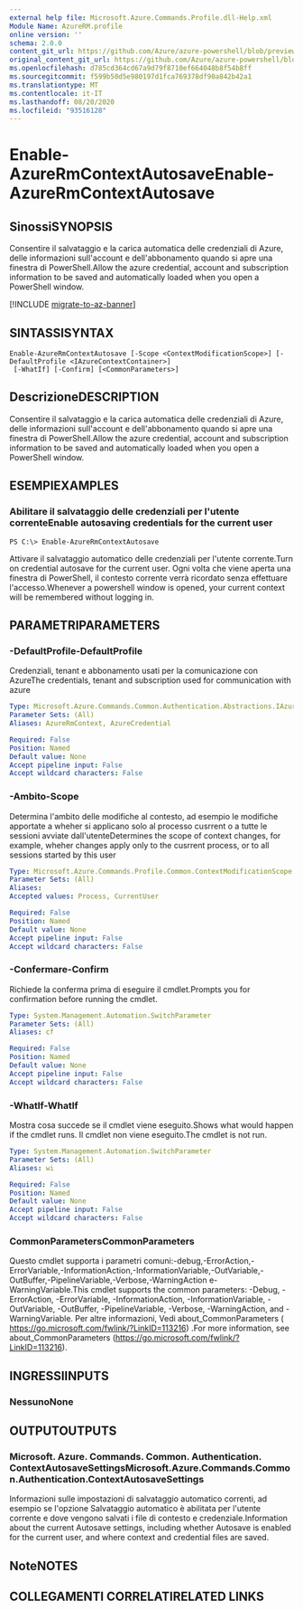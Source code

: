 ```yaml
---
external help file: Microsoft.Azure.Commands.Profile.dll-Help.xml
Module Name: AzureRM.profile
online version: ''
schema: 2.0.0
content_git_url: https://github.com/Azure/azure-powershell/blob/preview/src/ResourceManager/Profile/Commands.Profile/help/Enable-AzureRmContextAutosave.md
original_content_git_url: https://github.com/Azure/azure-powershell/blob/preview/src/ResourceManager/Profile/Commands.Profile/help/Enable-AzureRmContextAutosave.md
ms.openlocfilehash: d785cd364cd67a9d79f8710ef664048b8f54b8ff
ms.sourcegitcommit: f599b50d5e980197d1fca769378df90a842b42a1
ms.translationtype: MT
ms.contentlocale: it-IT
ms.lasthandoff: 08/20/2020
ms.locfileid: "93516128"
---
```

# <span data-ttu-id="eb340-101">Enable-AzureRmContextAutosave</span><span class="sxs-lookup"><span data-stu-id="eb340-101">Enable-AzureRmContextAutosave</span></span>

## <span data-ttu-id="eb340-102">Sinossi</span><span class="sxs-lookup"><span data-stu-id="eb340-102">SYNOPSIS</span></span>
<span data-ttu-id="eb340-103">Consentire il salvataggio e la carica automatica delle credenziali di Azure, delle informazioni sull'account e dell'abbonamento quando si apre una finestra di PowerShell.</span><span class="sxs-lookup"><span data-stu-id="eb340-103">Allow the azure credential, account and subscription information to be saved and automatically loaded when you open a PowerShell window.</span></span> 

[!INCLUDE [migrate-to-az-banner](../../includes/migrate-to-az-banner.md)]

## <span data-ttu-id="eb340-104">SINTASSI</span><span class="sxs-lookup"><span data-stu-id="eb340-104">SYNTAX</span></span>

```
Enable-AzureRmContextAutosave [-Scope <ContextModificationScope>] [-DefaultProfile <IAzureContextContainer>]
 [-WhatIf] [-Confirm] [<CommonParameters>]
```

## <span data-ttu-id="eb340-105">Descrizione</span><span class="sxs-lookup"><span data-stu-id="eb340-105">DESCRIPTION</span></span>
<span data-ttu-id="eb340-106">Consentire il salvataggio e la carica automatica delle credenziali di Azure, delle informazioni sull'account e dell'abbonamento quando si apre una finestra di PowerShell.</span><span class="sxs-lookup"><span data-stu-id="eb340-106">Allow the azure credential, account and subscription information to be saved and automatically loaded when you open a PowerShell window.</span></span> 

## <span data-ttu-id="eb340-107">ESEMPI</span><span class="sxs-lookup"><span data-stu-id="eb340-107">EXAMPLES</span></span>

### <span data-ttu-id="eb340-108">Abilitare il salvataggio delle credenziali per l'utente corrente</span><span class="sxs-lookup"><span data-stu-id="eb340-108">Enable autosaving credentials for the current user</span></span>
```
PS C:\> Enable-AzureRmContextAutosave
```

<span data-ttu-id="eb340-109">Attivare il salvataggio automatico delle credenziali per l'utente corrente.</span><span class="sxs-lookup"><span data-stu-id="eb340-109">Turn on credential autosave for the current user.</span></span>  <span data-ttu-id="eb340-110">Ogni volta che viene aperta una finestra di PowerShell, il contesto corrente verrà ricordato senza effettuare l'accesso.</span><span class="sxs-lookup"><span data-stu-id="eb340-110">Whenever a powershell window is opened, your current context will be remembered without logging in.</span></span>

## <span data-ttu-id="eb340-111">PARAMETRI</span><span class="sxs-lookup"><span data-stu-id="eb340-111">PARAMETERS</span></span>

### <span data-ttu-id="eb340-112">-DefaultProfile</span><span class="sxs-lookup"><span data-stu-id="eb340-112">-DefaultProfile</span></span>
<span data-ttu-id="eb340-113">Credenziali, tenant e abbonamento usati per la comunicazione con Azure</span><span class="sxs-lookup"><span data-stu-id="eb340-113">The credentials, tenant and subscription used for communication with azure</span></span>

```yaml
Type: Microsoft.Azure.Commands.Common.Authentication.Abstractions.IAzureContextContainer
Parameter Sets: (All)
Aliases: AzureRmContext, AzureCredential

Required: False
Position: Named
Default value: None
Accept pipeline input: False
Accept wildcard characters: False
```

### <span data-ttu-id="eb340-114">-Ambito</span><span class="sxs-lookup"><span data-stu-id="eb340-114">-Scope</span></span>
<span data-ttu-id="eb340-115">Determina l'ambito delle modifiche al contesto, ad esempio le modifiche apportate a wheher si applicano solo al processo cusrrent o a tutte le sessioni avviate dall'utente</span><span class="sxs-lookup"><span data-stu-id="eb340-115">Determines the scope of context changes, for example, wheher changes apply only to the cusrrent process, or to all sessions started by this user</span></span>

```yaml
Type: Microsoft.Azure.Commands.Profile.Common.ContextModificationScope
Parameter Sets: (All)
Aliases: 
Accepted values: Process, CurrentUser

Required: False
Position: Named
Default value: None
Accept pipeline input: False
Accept wildcard characters: False
```

### <span data-ttu-id="eb340-116">-Confermare</span><span class="sxs-lookup"><span data-stu-id="eb340-116">-Confirm</span></span>
<span data-ttu-id="eb340-117">Richiede la conferma prima di eseguire il cmdlet.</span><span class="sxs-lookup"><span data-stu-id="eb340-117">Prompts you for confirmation before running the cmdlet.</span></span>

```yaml
Type: System.Management.Automation.SwitchParameter
Parameter Sets: (All)
Aliases: cf

Required: False
Position: Named
Default value: None
Accept pipeline input: False
Accept wildcard characters: False
```

### <span data-ttu-id="eb340-118">-WhatIf</span><span class="sxs-lookup"><span data-stu-id="eb340-118">-WhatIf</span></span>
<span data-ttu-id="eb340-119">Mostra cosa succede se il cmdlet viene eseguito.</span><span class="sxs-lookup"><span data-stu-id="eb340-119">Shows what would happen if the cmdlet runs.</span></span>
<span data-ttu-id="eb340-120">Il cmdlet non viene eseguito.</span><span class="sxs-lookup"><span data-stu-id="eb340-120">The cmdlet is not run.</span></span>

```yaml
Type: System.Management.Automation.SwitchParameter
Parameter Sets: (All)
Aliases: wi

Required: False
Position: Named
Default value: None
Accept pipeline input: False
Accept wildcard characters: False
```

### <span data-ttu-id="eb340-121">CommonParameters</span><span class="sxs-lookup"><span data-stu-id="eb340-121">CommonParameters</span></span>
<span data-ttu-id="eb340-122">Questo cmdlet supporta i parametri comuni:-debug,-ErrorAction,-ErrorVariable,-InformationAction,-InformationVariable,-OutVariable,-OutBuffer,-PipelineVariable,-Verbose,-WarningAction e-WarningVariable.</span><span class="sxs-lookup"><span data-stu-id="eb340-122">This cmdlet supports the common parameters: -Debug, -ErrorAction, -ErrorVariable, -InformationAction, -InformationVariable, -OutVariable, -OutBuffer, -PipelineVariable, -Verbose, -WarningAction, and -WarningVariable.</span></span> <span data-ttu-id="eb340-123">Per altre informazioni, Vedi about_CommonParameters ( https://go.microsoft.com/fwlink/?LinkID=113216) .</span><span class="sxs-lookup"><span data-stu-id="eb340-123">For more information, see about_CommonParameters (https://go.microsoft.com/fwlink/?LinkID=113216).</span></span>

## <span data-ttu-id="eb340-124">INGRESSI</span><span class="sxs-lookup"><span data-stu-id="eb340-124">INPUTS</span></span>

### <span data-ttu-id="eb340-125">Nessuno</span><span class="sxs-lookup"><span data-stu-id="eb340-125">None</span></span>

## <span data-ttu-id="eb340-126">OUTPUT</span><span class="sxs-lookup"><span data-stu-id="eb340-126">OUTPUTS</span></span>

### <span data-ttu-id="eb340-127">Microsoft. Azure. Commands. Common. Authentication. ContextAutosaveSettings</span><span class="sxs-lookup"><span data-stu-id="eb340-127">Microsoft.Azure.Commands.Common.Authentication.ContextAutosaveSettings</span></span>
<span data-ttu-id="eb340-128">Informazioni sulle impostazioni di salvataggio automatico correnti, ad esempio se l'opzione Salvataggio automatico è abilitata per l'utente corrente e dove vengono salvati i file di contesto e credenziale.</span><span class="sxs-lookup"><span data-stu-id="eb340-128">Information about the current Autosave settings, including whether Autosave is enabled for the current user, and where context and credential files are saved.</span></span>

## <span data-ttu-id="eb340-129">Note</span><span class="sxs-lookup"><span data-stu-id="eb340-129">NOTES</span></span>

## <span data-ttu-id="eb340-130">COLLEGAMENTI CORRELATI</span><span class="sxs-lookup"><span data-stu-id="eb340-130">RELATED LINKS</span></span>

